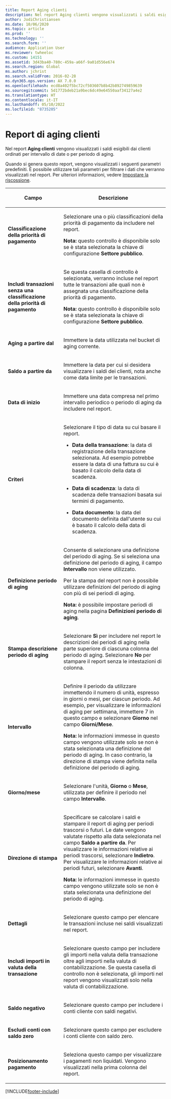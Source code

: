 ```yaml
---
title: Report Aging clienti
description: Nel report Aging clienti vengono visualizzati i saldi esigibili dai clienti ordinati per intervallo di date o per periodo di aging.
author: JodiChristiansen
ms.date: 10/06/2020
ms.topic: article
ms.prod: ''
ms.technology: ''
ms.search.form: ''
audience: Application User
ms.reviewer: twheeloc
ms.custom: 14151
ms.assetid: 3d43ba40-780c-459a-a66f-9a01d556e674
ms.search.region: Global
ms.author: jchrist
ms.search.validFrom: 2016-02-28
ms.dyn365.ops.version: AX 7.0.0
ms.openlocfilehash: ecd8a402f5bc72cf503607b8b42b892749859639
ms.sourcegitcommit: 5d1772bdeb21a9bec6dc49e64550aaf34127a4e2
ms.translationtype: HT
ms.contentlocale: it-IT
ms.lasthandoff: 05/10/2022
ms.locfileid: "8735205"
---
```

# <a name="customer-aging-report"></a>Report di aging clienti 

Nel report **Aging clienti** vengono visualizzati i saldi esigibili dai clienti ordinati per intervallo di date o per periodo di aging.

Quando si genera questo report, vengono visualizzati i seguenti parametri predefiniti. È possibile utilizzare tali parametri per filtrare i dati che verranno visualizzati nel report. Per ulteriori informazioni, vedere [Impostare la riscossione](set-up-collections.md).

<table>
<colgroup>
<col>
<col>
</colgroup>
<thead>
<tr class="header">
<th><p>Campo</p></th>
<th><p>Descrizione</p></th>
</tr>
</thead>
<tbody>
<tr class="odd">
<td><p><strong>Classificazione della priorità di pagamento</strong></p></td>
<td><p>Selezionare una o più classificazioni della priorità di pagamento da includere nel report.</p>
<div class="alert">

**Nota:** questo controllo è disponibile solo se è stata selezionata la chiave di configurazione <STRONG>Settore pubblico</STRONG>.</P>


</div></td>
</tr>
<tr class="even">
<td><p><strong>Includi transazioni senza una classificazione della priorità di pagamento</strong></p></td>
<td><p>Se questa casella di controllo è selezionata, verranno incluse nel report tutte le transazioni alle quali non è assegnata una classificazione della priorità di pagamento.</p>
<div class="alert">

**Nota:** questo controllo è disponibile solo se è stata selezionata la chiave di configurazione <STRONG>Settore pubblico</STRONG>.</P>

</div></td>
</tr>
<tr class="odd">
<td><p><strong>Aging a partire dal</strong></p></td>
<td><p>Immettere la data utilizzata nel bucket di aging corrente.</p></td>
</tr>
<tr class="odd">
<td><p><strong>Saldo a partire da</strong></p></td>
<td><p>Immettere la data per cui si desidera visualizzare i saldi dei clienti, nota anche come data limite per le transazioni.</p></td>
</tr>
<tr class="even">
<td><p><strong>Data di inizio</strong></p></td>
<td><p>Immettere una data compresa nel primo intervallo periodico o periodo di aging da includere nel report.</p></td>
</tr>
<tr class="odd">
<td><p><strong>Criteri</strong></p></td>
<td><p>Selezionare il tipo di data su cui basare il report.</p>
<ul>
<li><p><strong>Data della transazione</strong>: la data di registrazione della transazione selezionata. Ad esempio potrebbe essere la data di una fattura su cui è basato il calcolo della data di scadenza.</p></li>
<li><p><strong>Data di scadenza</strong>: la data di scadenza delle transazioni basata sui termini di pagamento.</p></li>
<li><p><strong>Data documento</strong>: la data del documento definita dall'utente su cui è basato il calcolo della data di scadenza.</p></li>
</ul></td>
</tr>
<tr class="even">
<td><p><strong>Definizione periodo di aging</strong></p></td>
<td><p>Consente di selezionare una definizione del periodo di aging. Se si seleziona una definizione del periodo di aging, il campo <strong>Intervallo</strong> non viene utilizzato.</p>
<p>Per la stampa del report non è possibile utilizzare definizioni del periodo di aging con più di sei periodi di aging.</p>
<div class="alert">

**Nota:** è possibile impostare periodi di aging nella pagina <STRONG>Definizioni periodo di aging</STRONG>.</P>


</div></td>
</tr>
<tr class="odd">
<td><p><strong>Stampa descrizione periodo di aging</strong></p></td>
<td><p>Selezionare <strong>Sì</strong> per includere nel report le descrizioni dei periodi di aging nella parte superiore di ciascuna colonna del periodo di aging. Selezionare <strong>No</strong> per stampare il report senza le intestazioni di colonna.</p></td>
</tr>
<tr class="even">
<td><p><strong>Intervallo</strong></p></td>
<td><p>Definire il periodo da utilizzare immettendo il numero di unità, espresso in giorni o mesi, per ciascun periodo. Ad esempio, per visualizzare le informazioni di aging per settimana, immettere 7 in questo campo e selezionare <strong>Giorno</strong> nel campo <strong>Giorni/Mese</strong>.</p>
<div class="alert">

**Nota:** le informazioni immesse in questo campo vengono utilizzate solo se non è stata selezionata una definizione del periodo di aging. In caso contrario, la direzione di stampa viene definita nella definizione del periodo di aging.</P>


</div></td>
</tr>
<tr class="odd">
<td><p><strong>Giorno/mese</strong></p></td>
<td><p>Selezionare l'unità, <strong>Giorno</strong> o <strong>Mese</strong>, utilizzata per definire il periodo nel campo <strong>Intervallo</strong>.</p></td>
</tr>
<tr class="even">
<td><p><strong>Direzione di stampa</strong></p></td>
<td><p>Specificare se calcolare i saldi e stampare il report di aging per periodi trascorsi o futuri. Le date vengono valutate rispetto alla data selezionata nel campo <strong>Saldo a partire da</strong>. Per visualizzare le informazioni relative ai periodi trascorsi, selezionare <strong>Indietro</strong>. Per visualizzare le informazioni relative ai periodi futuri, selezionare <strong>Avanti</strong>.</p>
<div class="alert">
  
<STRONG>Nota:</STRONG> le informazioni immesse in questo campo vengono utilizzate solo se non è stata selezionata una definizione del periodo di aging.</P>


</div></td>
</tr>
<tr class="odd">
<td><p><strong>Dettagli</strong></p></td>
<td><p>Selezionare questo campo per elencare le transazioni incluse nei saldi visualizzati nel report.</p></td>
</tr>
<tr class="even">
<td><p><strong>Includi importi in valuta della transazione</strong></p></td>
<td><p>Selezionare questo campo per includere gli importi nella valuta della transazione oltre agli importi nella valuta di contabilizzazione. Se questa casella di controllo non è selezionata, gli importi nel report vengono visualizzati solo nella valuta di contabilizzazione.</p></td>
</tr>
<tr class="odd">
<td><p><strong>Saldo negativo</strong></p></td>
<td><p>Selezionare questo campo per includere i conti cliente con saldi negativi.</p></td>
</tr>
<tr class="even">
<td><p><strong>Escludi conti con saldo zero</strong></p></td>
<td><p>Selezionare questo campo per escludere i conti cliente con saldo zero.</p></td>
</tr>
<tr class="odd">
<td><p><strong>Posizionamento pagamento</strong></p></td>
<td><p>Seleziona questo campo per visualizzare i pagamenti non liquidati. Vengono visualizzati nella prima colonna del report.</p></td>
</tr>
</tbody>
</table>



[!INCLUDE[footer-include](../../includes/footer-banner.md)]
